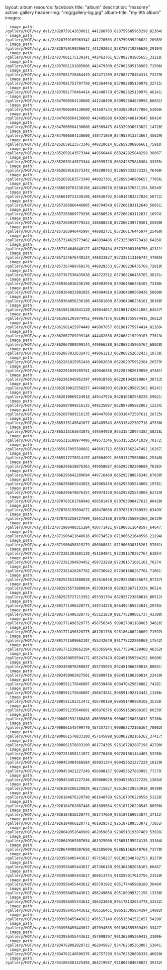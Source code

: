 
layout: album
resource: facebook
title: "album"
description: "masonry"
active: gallery
header-img: "img/gallery-bg.jpg"
album-title: "my 9th album"
images:
    
    - image_path: /gallery/HQT/vay_dai/2/828759142630011_441288703_828759685963290_8236491023012710535_n.jpg
    - image_path: /gallery/HQT/vay_dai/2/828759165963342_441276503_828759699296622_2098358158373322257_n.jpg
    - image_path: /gallery/HQT/vay_dai/2/828759199296672_441292053_828759719296620_2910404672890513047_n.jpg
    - image_path: /gallery/HQT/vay_dai/2/837001175139141_442462761_837002701805655_3121813142451955748_n.jpg
    - image_path: /gallery/HQT/vay_dai/2/837001191805806_442479300_837002695138989_7150665211123044253_n.jpg
    - image_path: /gallery/HQT/vay_dai/2/837081728464419_442471209_837082778464314_7322962709062921290_n.jpg
    - image_path: /gallery/HQT/vay_dai/2/837081751797750_445364446_837082805130978_3271534381559766044_n.jpg
    - image_path: /gallery/HQT/vay_dai/2/837081778464414_442488779_837082825130976_4614128188566137448_n.jpg
    - image_path: /gallery/HQT/vay_dai/2/847006584138600_441248490_839992604839998_6683195577652338248_n.jpg
    - image_path: /gallery/HQT/vay_dai/2/847006584138600_441607234_840288391477086_5305043743580199506_n.jpg
    - image_path: /gallery/HQT/vay_dai/2/847006584138600_442495888_840289468143645_6842474883968683495_n.jpg
    - image_path: /gallery/HQT/vay_dai/2/847006584138600_445369475_845329030973022_1472855747924294901_n.jpg
    - image_path: /gallery/HQT/vay_dai/2/847006584138600_448471869_854955913343667_4562987332472258965_n.jpg
    - image_path: /gallery/HQT/vay_dai/2/852659123573346_448210614_852659306906661_759107213090235853_n.jpg
    - image_path: /gallery/HQT/vay_dai/2/852659143573344_449566446_863242925848299_3806777748836379805_n.jpg
    - image_path: /gallery/HQT/vay_dai/2/852659143573344_449595728_863242875848304_3335544938150968699_n.jpg
    - image_path: /gallery/HQT/vay_dai/2/852659163573342_448208763_852659333573325_7646048549078802406_n.jpg
    - image_path: /gallery/HQT/vay_dai/2/852659183573340_448027301_852659346906657_7705628165328637205_n.jpg
    - image_path: /gallery/HQT/vay_dai/2/856010703238188_448439878_856014376571154_5054977102131490661_n.jpg
    - image_path: /gallery/HQT/vay_dai/2/856010723238186_448636792_856014383237820_507722259280696363_n.jpg
    - image_path: /gallery/HQT/vay_dai/2/857265866446005_448794549_857266183112640_5805124869944218288_n.jpg
    - image_path: /gallery/HQT/vay_dai/2/857265889779336_448580526_857266263112632_1697474536529636692_n.jpg
    - image_path: /gallery/HQT/vay_dai/2/857265919779333_448880238_857266239779301_2592068048448191924_n.jpg
    - image_path: /gallery/HQT/vay_dai/2/857265946445997_448882731_857266176445974_2546093606352683065_n.jpg
    - image_path: /gallery/HQT/vay_dai/2/857324629773462_448834486_857325069773418_6426815056687819120_n.jpg
    - image_path: /gallery/HQT/vay_dai/2/857324646440127_448758434_857325083106750_4231193546647803407_n.jpg
    - image_path: /gallery/HQT/vay_dai/2/857324676440124_448833837_857325113106747_4798563664717706465_n.jpg
    - image_path: /gallery/HQT/vay_dai/2/857367489769176_448829353_857368236435768_7201951242768221245_n.jpg
    - image_path: /gallery/HQT/vay_dai/2/857367536435838_448722512_857368266435765_3813148177039947220_n.jpg
    - image_path: /gallery/HQT/vay_dai/2/859364016236190_448903950_859364866236105_7318048855833784269_n.jpg
    - image_path: /gallery/HQT/vay_dai/2/859364032902855_448904919_859364889569436_5060899551399780444_n.jpg
    - image_path: /gallery/HQT/vay_dai/2/859364056236186_448881809_859364906236101_3016853034390794003_n.jpg
    - image_path: /gallery/HQT/vay_dai/2/861981382641120_449044047_861981742641084_6454794410169982485_n.jpg
    - image_path: /gallery/HQT/vay_dai/2/861981395974452_449067176_861981755974416_3661209151856916476_n.jpg
    - image_path: /gallery/HQT/vay_dai/2/861981425974449_449067857_861981775974414_821694866596655385_n.jpg
    - image_path: /gallery/HQT/vay_dai/2/862067789299146_444482836_862068219299103_7761302995236201224_n.jpg
    - image_path: /gallery/HQT/vay_dai/2/862067809299144_449066388_862068245965767_6802884839477214235_n.jpg
    - image_path: /gallery/HQT/vay_dai/2/862067832632475_449061213_862068252632433_197383180382203756_n.jpg
    - image_path: /gallery/HQT/vay_dai/2/862201815952410_449062030_862202075952384_2657992152477930727_n.jpg
    - image_path: /gallery/HQT/vay_dai/2/862201839285741_449046386_862202082619050_4748196070542598180_n.jpg
    - image_path: /gallery/HQT/vay_dai/2/862201945952397_449018705_862201942619064_3871352705320659645_n.jpg
    - image_path: /gallery/HQT/vay_dai/2/862810012558257_449468303_862810295891562_8924157512140781006_n.jpg
    - image_path: /gallery/HQT/vay_dai/2/862810069224918_449447926_862810382558220_5962131579199668785_n.jpg
    - image_path: /gallery/HQT/vay_dai/2/862897899216135_449135087_862897895882802_1223426703189800436_n.jpg
    - image_path: /gallery/HQT/vay_dai/2/862897899216135_449447860_863316472507611_2872566823408864006_n.jpg
    - image_path: /gallery/HQT/vay_dai/2/865315145641077_449485543_865315422307716_4753007592179785948_n.jpg
    - image_path: /gallery/HQT/vay_dai/2/865315165641075_449594920_865315428974382_5821622053949598407_n.jpg
    - image_path: /gallery/HQT/vay_dai/2/865315188974406_449573346_865315525641039_7017212596885313396_n.jpg
    - image_path: /gallery/HQT/vay_dai/2/865917095580882_449601712_865917662247492_1026729803533003044_n.jpg
    - image_path: /gallery/HQT/vay_dai/2/865917278914197_449604991_865917275580864_2534806623011683432_n.jpg
    - image_path: /gallery/HQT/vay_dai/2/866295618876363_449958687_866295782209680_7638347969429550620_n.jpg
    - image_path: /gallery/HQT/vay_dai/2/866295642209694_449716469_866295788876346_6783057395756359498_n.jpg
    - image_path: /gallery/HQT/vay_dai/2/866295665543025_449965450_866295835543008_1978134405197590070_n.jpg
    - image_path: /gallery/HQT/vay_dai/2/866295678876357_449974250_866295825543009_637248945914541092_n.jpg
    - image_path: /gallery/HQT/vay_dai/2/870783101760948_450581470_870783098427615_8042806741574485250_n.jpg
    - image_path: /gallery/HQT/vay_dai/2/870783195094272_450478688_870783191760939_6349973144545121832_n.jpg
    - image_path: /gallery/HQT/vay_dai/2/870783258427599_450512168_870783255094266_2642955626483883552_n.jpg
    - image_path: /gallery/HQT/vay_dai/2/871906408315284_450771421_871906611648597_6464716566863487059_n.jpg
    - image_path: /gallery/HQT/vay_dai/2/871906421648616_450734528_871906621648596_2119488165369617682_n.jpg
    - image_path: /gallery/HQT/vay_dai/2/871906458315279_450868831_871906638315261_5703167333310278402_n.jpg
    - image_path: /gallery/HQT/vay_dai/2/872381381601120_451184841_872381578267767_6185475282165320151_n.jpg
    - image_path: /gallery/HQT/vay_dai/2/872381394934452_450723289_872381571601101_7027475264992564607_n.jpg
    - image_path: /gallery/HQT/vay_dai/2/872381428267782_450736942_872381608267764_7106113495412476253_n.jpg
    - image_path: /gallery/HQT/vay_dai/2/882925533880038_453616450_882925850546673_8725780851388041852_n.jpg
    - image_path: /gallery/HQT/vay_dai/2/882925573880034_453303438_882925867213338_965141579725598852_n.jpg
    - image_path: /gallery/HQT/vay_dai/2/882925727213352_453391704_882925723880019_8051280660059959001_n.jpg
    - image_path: /gallery/HQT/vay_dai/2/891771496328775_449744276_866495485523043_2970341494688384679_n.jpg
    - image_path: /gallery/HQT/vay_dai/2/891771496328775_455121839_891775209661737_4330057066321042019_n.jpg
    - image_path: /gallery/HQT/vay_dai/2/891771496328775_458756345_909827881189803_3461650068650543794_n.jpg
    - image_path: /gallery/HQT/vay_dai/2/891771496328775_461761736_926186486220609_7159764208150075307_n.jpg
    - image_path: /gallery/HQT/vay_dai/2/891771509662107_455342649_891775222995069_1754253261854327051_n.jpg
    - image_path: /gallery/HQT/vay_dai/2/891771539662104_455365946_891775246328400_4835265756709132905_n.jpg
    - image_path: /gallery/HQT/vay_dai/2/892450859594172_455247429_892451059594152_6080630838759918908_n.jpg
    - image_path: /gallery/HQT/vay_dai/2/892450876260837_455735955_892451066260818_8003172456940178355_n.jpg
    - image_path: /gallery/HQT/vay_dai/2/892450902927501_455809716_892451106260814_2241004512660293838_n.jpg
    - image_path: /gallery/HQT/vay_dai/2/898591175646807_456539406_898470425658882_7428173499990071241_n.jpg
    - image_path: /gallery/HQT/vay_dai/2/898591175646807_456674581_898591492313442_1136646245902645439_n.jpg
    - image_path: /gallery/HQT/vay_dai/2/898591192313472_456780189_898591498980108_3535871079845622342_n.jpg
    - image_path: /gallery/HQT/vay_dai/2/898591235646801_456876376_898591528980105_6023975372145290158_n.jpg
    - image_path: /gallery/HQT/vay_dai/2/900061532166438_456955650_900062258833032_5716047201817162985_n.jpg
    - image_path: /gallery/HQT/vay_dai/2/900061545499770_457257344_900062272166364_7800286190162553887_n.jpg
    - image_path: /gallery/HQT/vay_dai/2/900061578833100_457145898_900062292166362_3741753657381933736_n.jpg
    - image_path: /gallery/HQT/vay_dai/2/900061578833100_461774395_926187282887196_427908322270915347_n.jpg
    - image_path: /gallery/HQT/vay_dai/2/907281858111072_458770460_907281861444405_5376040764157681611_n.jpg
    - image_path: /gallery/HQT/vay_dai/2/909453404560584_459031344_909453621227229_1812903474574938162_n.jpg
    - image_path: /gallery/HQT/vay_dai/2/909453421227249_458988157_909453627893895_7727914601127972344_n.jpg
    - image_path: /gallery/HQT/vay_dai/2/909453451227246_459068629_909453651227226_1303459292225849657_n.jpg
    - image_path: /gallery/HQT/vay_dai/2/926184286220829_461715827_926186729553918_493988020362254534_n.jpg
    - image_path: /gallery/HQT/vay_dai/2/926184676220790_461648789_926187076220550_512283176883610777_n.jpg
    - image_path: /gallery/HQT/vay_dai/2/926184762887448_461689564_926187126220545_8095684498635359240_n.jpg
    - image_path: /gallery/HQT/vay_dai/2/926184836220774_461747669_926187169553874_371127687532796886_n.jpg
    - image_path: /gallery/HQT/vay_dai/2/926184866220771_461929372_926187189553872_7385249475313890224_n.jpg
    - image_path: /gallery/HQT/vay_dai/2/928649352640989_462059859_928651019307489_5302825221520070946_n.jpg
    - image_path: /gallery/HQT/vay_dai/2/928649369307654_461925900_928651195974138_3316483310582913687_n.jpg
    - image_path: /gallery/HQT/vay_dai/2/928649409307650_462185096_928651562640768_7177053821033662128_n.jpg
    - image_path: /gallery/HQT/vay_dai/2/933956405443617_457150237_901365048702753_8137954486591013441_n.jpg
    - image_path: /gallery/HQT/vay_dai/2/933956405443617_457366160_901364882036103_6046716925662198975_n.jpg
    - image_path: /gallery/HQT/vay_dai/2/933956405443617_460613744_918255017013756_2151092537794198674_n.jpg
    - image_path: /gallery/HQT/vay_dai/2/933956455443612_455791982_895177445988180_3848477980997913170_n.jpg
    - image_path: /gallery/HQT/vay_dai/2/933956455443612_456249666_895180999321158_1333050951348908893_n.jpg
    - image_path: /gallery/HQT/vay_dai/2/933956455443612_456323058_895178132654778_3353222135190187193_n.jpg
    - image_path: /gallery/HQT/vay_dai/2/933956455443612_456516451_896515305854394_1488207018219410876_n.jpg
    - image_path: /gallery/HQT/vay_dai/2/933956455443612_456517148_896515342521057_542907363728130145_n.jpg
    - image_path: /gallery/HQT/vay_dai/2/933956455443612_457094585_901364855369439_3342712399148604086_n.jpg
    - image_path: /gallery/HQT/vay_dai/2/933956455443612_457098297_901365095369415_3109643496445493994_n.jpg
    - image_path: /gallery/HQT/vay_dai/2/934762092029715_462845027_934762505363007_5304118340863210840_n.jpg
    - image_path: /gallery/HQT/vay_dai/2/934762148696376_462757298_934762528696338_4602065698359886500_n.jpg
    - image_path: /gallery/HQT/vay_dai/2/941804301325494_464219987_941804304658827_3933208784859490932_n.jpg